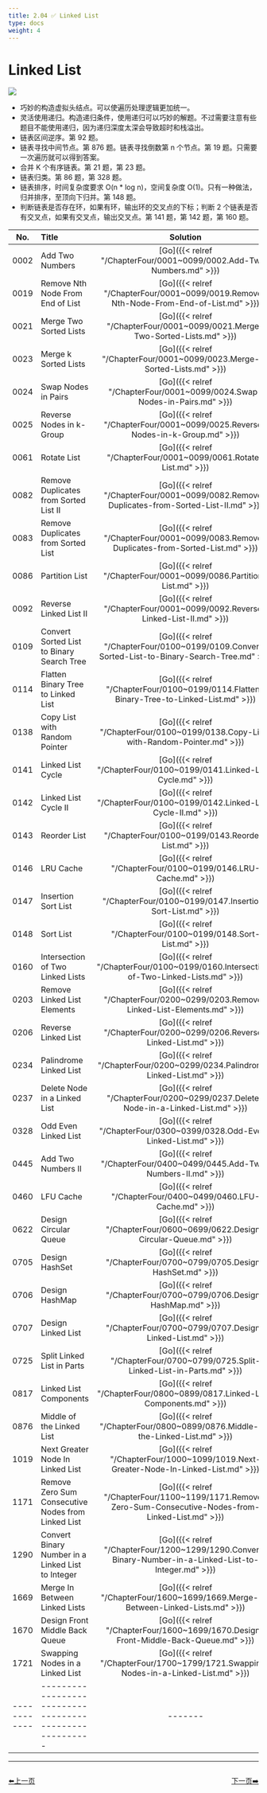 ```yaml
---
title: 2.04 ✅ Linked List
type: docs
weight: 4
---
```


# Linked List

![](https://img.halfrost.com/Leetcode/Linked_List.png)


- 巧妙的构造虚拟头结点。可以使遍历处理逻辑更加统一。
- 灵活使用递归。构造递归条件，使用递归可以巧妙的解题。不过需要注意有些题目不能使用递归，因为递归深度太深会导致超时和栈溢出。
- 链表区间逆序。第 92 题。
- 链表寻找中间节点。第 876 题。链表寻找倒数第 n 个节点。第 19 题。只需要一次遍历就可以得到答案。
- 合并 K 个有序链表。第 21 题，第 23 题。
- 链表归类。第 86 题，第 328 题。
- 链表排序，时间复杂度要求 O(n * log n)，空间复杂度 O(1)。只有一种做法，归并排序，至顶向下归并。第 148 题。
- 判断链表是否存在环，如果有环，输出环的交叉点的下标；判断 2 个链表是否有交叉点，如果有交叉点，输出交叉点。第 141 题，第 142 题，第 160 题。




| No.      | Title | Solution | Difficulty | TimeComplexity | SpaceComplexity |Favorite| Acceptance |
|:--------:|:------- | :--------: | :----------: | :----: | :-----: | :-----: |:-----: |
|0002|Add Two Numbers|[Go]({{< relref "/ChapterFour/0001~0099/0002.Add-Two-Numbers.md" >}})|Medium| O(n)| O(1)||36.2%|
|0019|Remove Nth Node From End of List|[Go]({{< relref "/ChapterFour/0001~0099/0019.Remove-Nth-Node-From-End-of-List.md" >}})|Medium| O(n)| O(1)||36.4%|
|0021|Merge Two Sorted Lists|[Go]({{< relref "/ChapterFour/0001~0099/0021.Merge-Two-Sorted-Lists.md" >}})|Easy| O(log n)| O(1)||57.0%|
|0023|Merge k Sorted Lists|[Go]({{< relref "/ChapterFour/0001~0099/0023.Merge-k-Sorted-Lists.md" >}})|Hard| O(log n)| O(1)|❤️|43.7%|
|0024|Swap Nodes in Pairs|[Go]({{< relref "/ChapterFour/0001~0099/0024.Swap-Nodes-in-Pairs.md" >}})|Medium| O(n)| O(1)||54.3%|
|0025|Reverse Nodes in k-Group|[Go]({{< relref "/ChapterFour/0001~0099/0025.Reverse-Nodes-in-k-Group.md" >}})|Hard| O(log n)| O(1)|❤️|46.3%|
|0061|Rotate List|[Go]({{< relref "/ChapterFour/0001~0099/0061.Rotate-List.md" >}})|Medium| O(n)| O(1)||32.3%|
|0082|Remove Duplicates from Sorted List II|[Go]({{< relref "/ChapterFour/0001~0099/0082.Remove-Duplicates-from-Sorted-List-II.md" >}})|Medium| O(n)| O(1)||40.0%|
|0083|Remove Duplicates from Sorted List|[Go]({{< relref "/ChapterFour/0001~0099/0083.Remove-Duplicates-from-Sorted-List.md" >}})|Easy| O(n)| O(1)||47.0%|
|0086|Partition List|[Go]({{< relref "/ChapterFour/0001~0099/0086.Partition-List.md" >}})|Medium| O(n)| O(1)|❤️|45.4%|
|0092|Reverse Linked List II|[Go]({{< relref "/ChapterFour/0001~0099/0092.Reverse-Linked-List-II.md" >}})|Medium| O(n)| O(1)|❤️|41.9%|
|0109|Convert Sorted List to Binary Search Tree|[Go]({{< relref "/ChapterFour/0100~0199/0109.Convert-Sorted-List-to-Binary-Search-Tree.md" >}})|Medium| O(log n)| O(n)||52.5%|
|0114|Flatten Binary Tree to Linked List|[Go]({{< relref "/ChapterFour/0100~0199/0114.Flatten-Binary-Tree-to-Linked-List.md" >}})|Medium||||53.9%|
|0138|Copy List with Random Pointer|[Go]({{< relref "/ChapterFour/0100~0199/0138.Copy-List-with-Random-Pointer.md" >}})|Medium||||42.6%|
|0141|Linked List Cycle|[Go]({{< relref "/ChapterFour/0100~0199/0141.Linked-List-Cycle.md" >}})|Easy| O(n)| O(1)|❤️|43.5%|
|0142|Linked List Cycle II|[Go]({{< relref "/ChapterFour/0100~0199/0142.Linked-List-Cycle-II.md" >}})|Medium| O(n)| O(1)|❤️|40.7%|
|0143|Reorder List|[Go]({{< relref "/ChapterFour/0100~0199/0143.Reorder-List.md" >}})|Medium| O(n)| O(1)|❤️|42.1%|
|0146|LRU Cache|[Go]({{< relref "/ChapterFour/0100~0199/0146.LRU-Cache.md" >}})|Medium||||37.1%|
|0147|Insertion Sort List|[Go]({{< relref "/ChapterFour/0100~0199/0147.Insertion-Sort-List.md" >}})|Medium| O(n)| O(1)|❤️|45.2%|
|0148|Sort List|[Go]({{< relref "/ChapterFour/0100~0199/0148.Sort-List.md" >}})|Medium| O(n log n)| O(n)|❤️|47.5%|
|0160|Intersection of Two Linked Lists|[Go]({{< relref "/ChapterFour/0100~0199/0160.Intersection-of-Two-Linked-Lists.md" >}})|Easy| O(n)| O(1)|❤️|45.7%|
|0203|Remove Linked List Elements|[Go]({{< relref "/ChapterFour/0200~0299/0203.Remove-Linked-List-Elements.md" >}})|Easy| O(n)| O(1)||40.1%|
|0206|Reverse Linked List|[Go]({{< relref "/ChapterFour/0200~0299/0206.Reverse-Linked-List.md" >}})|Easy| O(n)| O(1)||66.6%|
|0234|Palindrome Linked List|[Go]({{< relref "/ChapterFour/0200~0299/0234.Palindrome-Linked-List.md" >}})|Easy| O(n)| O(1)||43.1%|
|0237|Delete Node in a Linked List|[Go]({{< relref "/ChapterFour/0200~0299/0237.Delete-Node-in-a-Linked-List.md" >}})|Easy| O(n)| O(1)||68.5%|
|0328|Odd Even Linked List|[Go]({{< relref "/ChapterFour/0300~0399/0328.Odd-Even-Linked-List.md" >}})|Medium| O(n)| O(1)||57.6%|
|0445|Add Two Numbers II|[Go]({{< relref "/ChapterFour/0400~0499/0445.Add-Two-Numbers-II.md" >}})|Medium| O(n)| O(n)||57.0%|
|0460|LFU Cache|[Go]({{< relref "/ChapterFour/0400~0499/0460.LFU-Cache.md" >}})|Hard||||37.2%|
|0622|Design Circular Queue|[Go]({{< relref "/ChapterFour/0600~0699/0622.Design-Circular-Queue.md" >}})|Medium||||47.8%|
|0705|Design HashSet|[Go]({{< relref "/ChapterFour/0700~0799/0705.Design-HashSet.md" >}})|Easy||||64.0%|
|0706|Design HashMap|[Go]({{< relref "/ChapterFour/0700~0799/0706.Design-HashMap.md" >}})|Easy||||63.9%|
|0707|Design Linked List|[Go]({{< relref "/ChapterFour/0700~0799/0707.Design-Linked-List.md" >}})|Medium| O(n)| O(1)||26.3%|
|0725|Split Linked List in Parts|[Go]({{< relref "/ChapterFour/0700~0799/0725.Split-Linked-List-in-Parts.md" >}})|Medium| O(n)| O(1)||53.5%|
|0817|Linked List Components|[Go]({{< relref "/ChapterFour/0800~0899/0817.Linked-List-Components.md" >}})|Medium| O(n)| O(1)||57.8%|
|0876|Middle of the Linked List|[Go]({{< relref "/ChapterFour/0800~0899/0876.Middle-of-the-Linked-List.md" >}})|Easy| O(n)| O(1)|❤️|69.5%|
|1019|Next Greater Node In Linked List|[Go]({{< relref "/ChapterFour/1000~1099/1019.Next-Greater-Node-In-Linked-List.md" >}})|Medium| O(n)| O(1)||58.4%|
|1171|Remove Zero Sum Consecutive Nodes from Linked List|[Go]({{< relref "/ChapterFour/1100~1199/1171.Remove-Zero-Sum-Consecutive-Nodes-from-Linked-List.md" >}})|Medium||||41.6%|
|1290|Convert Binary Number in a Linked List to Integer|[Go]({{< relref "/ChapterFour/1200~1299/1290.Convert-Binary-Number-in-a-Linked-List-to-Integer.md" >}})|Easy||||81.7%|
|1669|Merge In Between Linked Lists|[Go]({{< relref "/ChapterFour/1600~1699/1669.Merge-In-Between-Linked-Lists.md" >}})|Medium||||75.1%|
|1670|Design Front Middle Back Queue|[Go]({{< relref "/ChapterFour/1600~1699/1670.Design-Front-Middle-Back-Queue.md" >}})|Medium||||54.3%|
|1721|Swapping Nodes in a Linked List|[Go]({{< relref "/ChapterFour/1700~1799/1721.Swapping-Nodes-in-a-Linked-List.md" >}})|Medium||||66.4%|
|------------|-------------------------------------------------------|-------| ----------------| ---------------|-------------|-------------|-------------|


----------------------------------------------
<div style="display: flex;justify-content: space-between;align-items: center;">
<p><a href="https://books.halfrost.com/leetcode/ChapterTwo/Two_Pointers/">⬅️上一页</a></p>
<p><a href="https://books.halfrost.com/leetcode/ChapterTwo/Stack/">下一页➡️</a></p>
</div>
